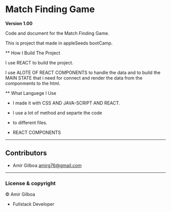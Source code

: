 # Match Finding Game

**Version 1.00**

Code and document for the Match Finding Game.

This is project that made in appleSeeds bootCamp.

\*\* How I Build The Project

I use REACT to build the project.

I use ALOTE OF REACT COMPONENTS to handle the data and
to build the MAIN STATE that i need for connect and render
the data from the componments to the html.

\*\* What Languege I Use

- I made it with CSS AND JAVA-SCRIPT AND REACT.
- I use a lot of method and separte the code
- to different files.

- REACT COMPONENTS

---

## Contributors

- Amir Gilboa <amirg76@gmail.com>

---

### License & copyright

© Amir Gilboa

- Fullstack Developer
